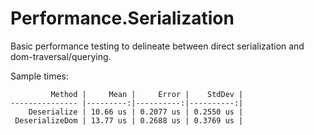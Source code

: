 # Performance.Serialization

Basic performance testing to delineate between direct serialization and dom-traversal/querying.

Sample times:
```
         Method |     Mean |     Error |    StdDev |
--------------- |---------:|----------:|----------:|
    Deserialize | 10.66 us | 0.2077 us | 0.2550 us |
 DeserializeDom | 13.77 us | 0.2688 us | 0.3769 us |
 ```